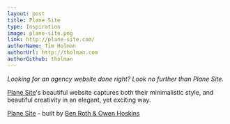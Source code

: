 ```yaml
---
layout: post
title: Plane Site
type: Inspiration
image: plane-site.png
link: http://plane-site.com/
authorName: Tim Holman
authorUrl: http://tholman.com
authorGithub: tholman
---
```


_Looking for an agency website done right? Look no further than Plane Site._

[Plane Site](http://plane-site.com/)'s beautiful website captures both their minimalistic style, and beautiful creativity in an elegant, yet exciting way.

[Plane Site](http://plane-site.com/) - built by [Ben Roth & Owen Hoskins](http://www.owenhoskins.com/)
